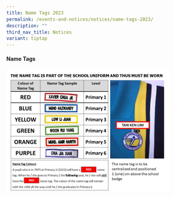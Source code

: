 ```yaml
---
title: Name Tags 2023
permalink: /events-and-notices/notices/name-tags-2023/
description: ""
third_nav_title: Notices
variant: tiptap
---
```

<h4><strong>Name Tags</strong></h4><div class="isomer-image-wrapper"><img style="width:85%" height="auto" width="100%" src="/images/nametag.jpg"></div><p></p>